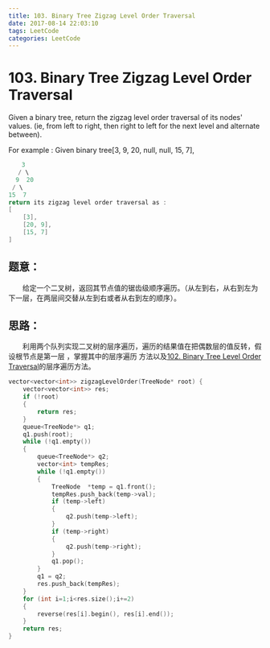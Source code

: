 ```yaml
---
title: 103. Binary Tree Zigzag Level Order Traversal
date: 2017-08-14 22:03:10
tags: LeetCode
categories: LeetCode
---
```


# 103. Binary Tree Zigzag Level Order Traversal

Given a binary tree, return the zigzag level order traversal of its nodes' values. (ie, from left to right, then right to left for the next level and alternate between).

For example :
Given binary tree[3, 9, 20, null, null, 15, 7],

```c++
 　 3
　 / \
  9  20
 / \
15  7
return its zigzag level order traversal as :
[
	[3],
	[20, 9],
	[15, 7]
]
```

<!--more-->

## 题意：

　　给定一个二叉树，返回其节点值的锯齿级顺序遍历。（从左到右，从右到左为下一层，在两层间交替从左到右或者从右到左的顺序）。

## 思路：

　　利用两个队列实现二叉树的层序遍历，遍历的结果值在把偶数层的值反转，假设根节点是第一层 ，掌握其中的层序遍历 方法以及[102. Binary Tree Level Order Traversal](http://blog.taoaili999.cn/2017/08/12/102-Binary-Tree-Level-Order-Traversal/)的层序遍历方法。

```c++
vector<vector<int>> zigzagLevelOrder(TreeNode* root) {
	vector<vector<int>> res;
	if (!root)
	{
		return res;
	}
	queue<TreeNode*> q1;
	q1.push(root);
	while (!q1.empty())
	{
		queue<TreeNode*> q2;
		vector<int> tempRes;
		while (!q1.empty())
		{
			TreeNode  *temp = q1.front();
			tempRes.push_back(temp->val);
			if (temp->left)
			{
				q2.push(temp->left);
			}
			if (temp->right)
			{
				q2.push(temp->right);
			}
			q1.pop();
		}
		q1 = q2;
		res.push_back(tempRes);
	}
	for (int i=1;i<res.size();i+=2)
	{
		reverse(res[i].begin(), res[i].end());
	}
	return res;
}
```

